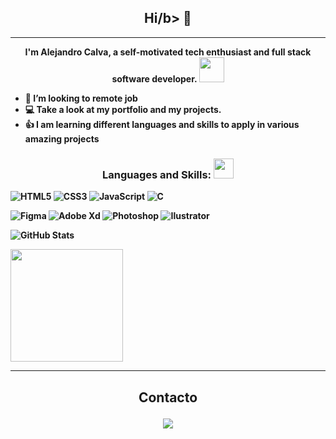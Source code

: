 <h2 align="center"> <b>Hi/b> 👋</h2>
<hr>
<p align="center">
I'm <b>Alejandro Calva</b>, a self-motivated tech enthusiast and full stack software developer.
<img src="https://media.giphy.com/media/WUlplcMpOCEmTGBtBW/giphy.gif" width="40">
</p>

- 👯 I’m looking to remote job
- 💻 Take a look at my portfolio and my projects.
- 👍 I am learning different languages ​​and skills to apply in various amazing projects

<h3 align="center"><b>Languages and Skills: <img src = "https://media2.giphy.com/media/QssGEmpkyEOhBCb7e1/giphy.gif?cid=ecf05e47a0n3gi1bfqntqmob8g9aid1oyj2wr3ds3mg700bl&rid=giphy.gif" width = 32px> </b></h3>

![HTML5](https://img.shields.io/badge/HTML5-E34F26?style=for-the-badge&logo=html5&logoColor=white)
![CSS3](https://img.shields.io/badge/CSS3-1572B6?style=for-the-badge&logo=css3&logoColor=white)
![JavaScript](https://img.shields.io/badge/JavaScript-323330?style=for-the-badge&logo=javascript&logoColor=F7DF1E)
![C](https://img.shields.io/badge/C-00599C?style=for-the-badge&logo=c&logoColor=white)


![Figma](https://img.shields.io/badge/Figma-F24E1E?style=for-the-badge&logo=figma&logoColor=white)
![Adobe Xd](https://img.shields.io/badge/Adobe%20XD-470137?style=for-the-badge&logo=Adobe%20XD&logoColor=#FF61F6)
![Photoshop](https://img.shields.io/badge/Adobe%20Photoshop-31A8FF?style=for-the-badge&logo=Adobe%20Photoshop&logoColor=black)
![Ilustrator](https://img.shields.io/badge/Adobe%20Illustrator-FF9A00?style=for-the-badge&logo=adobe%20illustrator&logoColor=white)



<div align="" >

![GitHub Stats](https://github-readme-stats.vercel.app/api?username=juniorcalva40&theme=radical)

<img height="180em" src="https://github-readme-stats.vercel.app/api/top-langs/?username=juniorcalva40&layout=compact&langs_count=10&theme=radical"/>

</div>

<hr>
<h2 align="center"> <b>Contacto</b> 

<a href="juniorcalva40@gmail.com" target="_blank"><img src="https://img.shields.io/badge/Email-juniorcalva40@gmail.com-teal?style=for-the-badge&logo=gmail"></a>

</h2>

